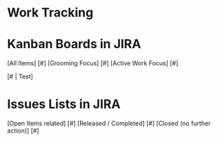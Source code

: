 # Work Tracking

# Kanban Boards in JIRA
[All Items] [#]
[Grooming Focus] [#]
[Active Work Focus] [#]

[# | Test]

# Issues Lists in JIRA
[Open Items related] [#]
[Released / Completed] [#]
[Closed (no further action)] [#]

